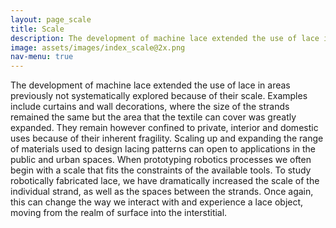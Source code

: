 ```yaml
---
layout: page_scale
title: Scale
description: The development of machine lace extended the use of lace in areas previously not systematically explored because of their scale.
image: assets/images/index_scale@2x.png
nav-menu: true
---
```


The development of machine lace extended the use of lace in areas previously not systematically explored because of their scale. Examples include curtains and wall decorations, where the size of the strands remained the same but the area that the textile can cover was greatly expanded. They remain however confined to private, interior and domestic uses because of their inherent fragility. Scaling up and expanding the range of materials used to design lacing patterns can open to applications in the public and urban spaces. When prototyping robotics processes we often begin with a scale that fits the constraints of the available tools. To study robotically fabricated lace, we have dramatically increased the scale of the individual strand, as well as the spaces between the strands. Once again, this can change the way we interact with and experience a lace object, moving from the realm of surface into the interstitial.
